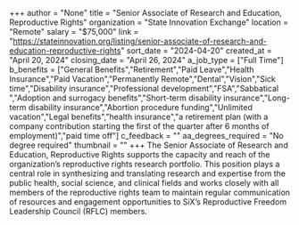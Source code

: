 +++
author = "None"
title = "Senior Associate of Research and Education, Reproductive Rights"
organization = "State Innovation Exchange"
location = "Remote"
salary = "$75,000"
link = "https://stateinnovation.org/listing/senior-associate-of-research-and-education-reproductive-rights"
sort_date = "2024-04-20"
created_at = "April 20, 2024"
closing_date = "April 26, 2024"
a_job_type = ["Full Time"]
b_benefits = ["General Benefits","Retirement","Paid Leave","Health Insurance","Paid Vacation","Permanently Remote","Dental","Vision","Sick time","Disability insurance","Professional development","FSA","Sabbatical ","Adoption and surrogacy benefits","Short-term disability insurance","Long-term disability insurance","Abortion procedure funding","Unlimited vacation","Legal benefits","health insurance","a retirement plan (with a company contribution starting the first of the quarter after 6 months of employment)","paid time off"]
c_feedback = ""
aa_degrees_required = "No degree required"
thumbnail = ""
+++
The Senior Associate of  Research and Education, Reproductive Rights supports the capacity and reach of the organization’s reproductive rights research portfolio. This position plays a central role in synthesizing and translating research and expertise from the public health, social science, and clinical fields and works closely with all members of the reproductive rights team to maintain regular communication of resources and engagement opportunities to SiX’s Reproductive Freedom Leadership Council (RFLC) members. 